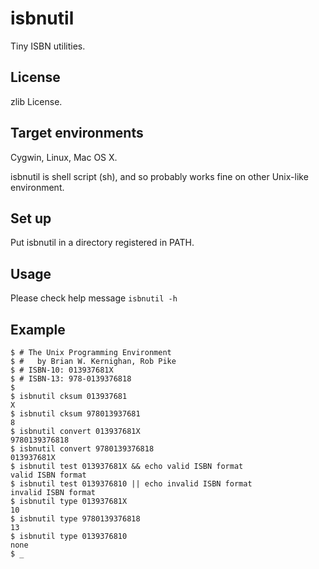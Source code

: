 isbnutil
========

Tiny ISBN utilities.

License
-------

zlib License.

Target environments
-------------------

Cygwin, Linux, Mac OS X.

isbnutil is shell script (sh), and so probably works fine on other Unix-like environment.

Set up
------

Put isbnutil in a directory registered in PATH.

Usage
-----

Please check help message `isbnutil -h`

Example
-------

    $ # The Unix Programming Environment
    $ #   by Brian W. Kernighan, Rob Pike
    $ # ISBN-10: 013937681X
    $ # ISBN-13: 978-0139376818
    $
    $ isbnutil cksum 013937681
    X
    $ isbnutil cksum 978013937681
    8
    $ isbnutil convert 013937681X
    9780139376818
    $ isbnutil convert 9780139376818
    013937681X
    $ isbnutil test 013937681X && echo valid ISBN format
    valid ISBN format
    $ isbnutil test 0139376810 || echo invalid ISBN format
    invalid ISBN format
    $ isbnutil type 013937681X
    10
    $ isbnutil type 9780139376818
    13
    $ isbnutil type 0139376810
    none
    $ _
